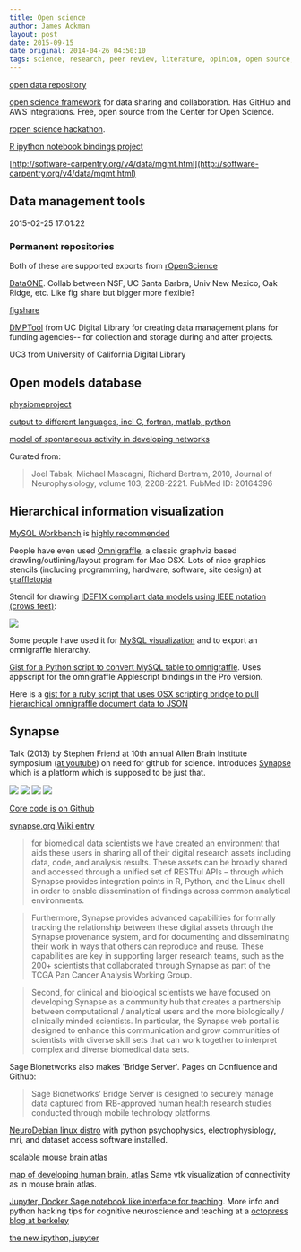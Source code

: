 ```yaml
---
title: Open science
author: James Ackman
layout: post
date: 2015-09-15  
date original: 2014-04-26 04:50:10  
tags: science, research, peer review, literature, opinion, open source, software development, markdown, data sharing, database  
---
```


[open data repository](http://datadryad.org)  

[open science framework](https://osf.io/) for data sharing and collaboration. Has GitHub and AWS integrations. Free, open source from the Center for Open Science. 

<!-- used for cboettingers publications. -->

[ropen science hackathon](http://simplystatistics.org/2014/04/10/the-ropensci-hackathon-ropenhack/).  

<!-- ropenscience is a big grant that cboettinger is part of. -->

[R ipython notebook bindings project](https://github.com/takluyver/IRkernel)

[http://software-carpentry.org/v4/data/mgmt.html](http://software-carpentry.org/v4/data/mgmt.html)


##  Data management tools

2015-02-25 17:01:22


### Permanent repositories

Both of these are supported exports from [rOpenScience](http://ropensci.org)

[DataONE](https://www.dataone.org/best-practices).  Collab between NSF, UC Santa Barbra, Univ New Mexico, Oak Ridge, etc. Like fig share but bigger more flexible?

[figshare](http://figshare.com)


[DMPTool](https://dmp.cdlib.org) from UC Digital Library for creating data management plans for funding agencies-- for collection and storage during and after projects.

UC3 from University of California Digital Library



## Open models database

[physiomeproject](http://models.physiomeproject.org/welcome)

[output to different languages, incl C, fortran, matlab, python](http://models.physiomeproject.org/e/44/tabak_mascagni_bertram_2010.cellml/@@cellml_codegen)

[model of spontaneous activity in developing networks](http://models.physiomeproject.org/e/44/tabak_mascagni_bertram_2010.cellml/@@docgen)

Curated from:  
>Joel Tabak, Michael Mascagni, Richard Bertram, 2010, Journal of Neurophysiology, volume 103, 2208-2221. PubMed ID: 20164396




## Hierarchical information visualization

[MySQL Workbench](http://dev.mysql.com/downloads/workbench/) is [highly recommended](http://apple.stackexchange.com/questions/82592/is-there-a-good-sql-diagram-editor-drawing-mac-app-tool)

People have even used [Omnigraffle](https://www.omnigroup.com/omnigraffle/), a classic graphviz based drawling/outlining/layout program for Mac OSX.  Lots of nice graphics stencils (including programming, hardware, software, site design) at [graffletopia](https://www.graffletopia.com/categories/programming)

Stencil for drawing [IDEF1X compliant data models using IEEE notation (crows feet)](https://www.graffletopia.com/stencils/588):

![]({{site.data_path}}/Screen_Shot_2015-08-10_at_11.38.16_AM.png)

Some people have used it for [MySQL visualization](http://mabblog.com/blog/2012/03/scripting-omnigraffle-mysql-json-visualization/) and to export an omnigraffle hierarchy.

[Gist for a Python script to convert MySQL table to omnigraffle](https://gist.github.com/iloveitaly/1486762).  Uses appscript for the omnigraffle Applescript bindings in the Pro version.

Here is a [gist for a ruby script that uses OSX scripting bridge to pull hierarchical omnigraffle document data to JSON](https://gist.github.com/iloveitaly/1487305)





## Synapse

Talk (2013) by Stephen Friend at 10th annual Allen Brain Institute symposium ([at youtube](https://www.youtube.com/watch?v=b24TOINYIqY)) on need for github for science. Introduces [Synapse](http://sagebase.org/synapse/) which is a platform which is supposed to be just that.


![]({{site.data_path}}/Screen_Shot_2015-08-28_at_2.29.04_PM.png)
![]({{site.data_path}}/Screen_Shot_2015-08-28_at_2.29.53_PM.png)
![]({{site.data_path}}/Screen_Shot_2015-08-28_at_2.28.56_PM.png)
![]({{site.data_path}}/Screen_Shot_2015-08-28_at_2.28.48_PM.png)

[Core code is on Github](http://gitub.com/Sage-Bionetworks/)

[synapse.org Wiki entry](https://www.synapse.org/#!Wiki:syn2305384/ENTITY)

>for biomedical data scientists we have created an environment that aids these users in sharing all of their digital research assets including data, code, and analysis results. These assets can be broadly shared and accessed through a unified set of RESTful APIs – through which Synapse provides integration points in R, Python, and the Linux shell in order to enable dissemination of findings across common analytical environments.   

> Furthermore, Synapse provides advanced capabilities for formally tracking the relationship between these digital assets through the Synapse provenance system, and for documenting and disseminating their work in ways that others can reproduce and reuse. These capabilities are key in supporting larger research teams, such as the 200+ scientists that collaborated through Synapse as part of the TCGA Pan Cancer Analysis Working Group.

>Second, for clinical and biological scientists we have focused on developing Synapse as a community hub that creates a partnership between computational / analytical users and the more biologically / clinically minded scientists. In particular, the Synapse web portal is designed to enhance this communication and grow communities of scientists with diverse skill sets that can work together to interpret complex and diverse biomedical data sets.



Sage Bionetworks also makes 'Bridge Server'.  Pages on Confluence and Github:  

>Sage Bionetworks’ Bridge Server is designed to securely manage data captured from IRB-approved human health research studies conducted through mobile technology platforms.





[NeuroDebian linux distro](http://neuro.debian.net/index.html#how-to-use-this-repository) with python psychophysics, electrophysiology, mri, and dataset access software installed. 


[scalable mouse brain atlas](http://scalablebrainatlas.incf.org/main/index.php?)


[map of developing human brain, atlas](http://www.brainspan.org/static/atlas)  Same vtk visualization of connectivity as in mouse brain atlas.


[Jupyter, Docker Sage notebook like interface for teaching](https://developer.rackspace.com/blog/deploying-jupyterhub-for-education/). More info and python hacking tips for cognitive neuroscience and teaching at a [octopress blog at berkeley](http://www.jesshamrick.com/2014/03/24/deploying-jupyterhub-for-education/)

[the new ipython, jupyter](http://jupyter.org/about.html)



